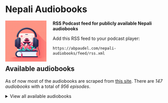 # Nepali Audiobooks
<img src="nepali-audiobooks.jpg" style="width: 130px; margin-right: 20px;" align="left">

**RSS Podcast feed for publicly available Nepali audiobooks**

Add this RSS feed to your podcast player:
```
https://abpaudel.com/nepali-audiobooks/feed/rss.xml
```

## Available audiobooks
As of now most of the audiobooks are scraped from [this site](https://hamroawaz.blogspot.com/2012/04/shruti-sambeg.html).
There are *147 audiobooks* with a total of *956 episodes*.

<details>
<summary>View all available audiobooks</summary>
<ol>
    <li>Junkiri Ko Sangeet</li>
    <li>Subarnalata</li>
    <li>Sarsarti Sansar</li>
    <li>Jhareko Paat</li>
    <li>Faliyeko Saman</li>
    <li>Swet Bhairabi</li>
    <li>Paheli</li>
    <li>Maiya</li>
    <li>Laltin Ko Ujyaloma</li>
    <li>Yunika</li>
    <li>Hajur Aama Ko Katha</li>
    <li>Meera</li>
    <li>Tamasuk</li>
    <li>Tribhuvan Ki Erika</li>
    <li>Ojhel</li>
    <li>Jadau Malik</li>
    <li>Ramila Nani</li>
    <li>Naughreko June</li>
    <li>Nihau Namaste</li>
    <li>Jhajhalkaharu</li>
    <li>White Cane</li>
    <li>Taap</li>
    <li>Abiral Bagdachha Indrawati</li>
    <li>Arki Aimai</li>
    <li>Bhok Ra Bhittaharu</li>
    <li>Aarli Bhai</li>
    <li>Chuli</li>
    <li>Sabiti Novel</li>
    <li>Urgen ko Ghoda</li>
    <li>Mantha Darayeko Juug</li>
    <li>Red Square</li>
    <li>Budhan Ko Ghodi</li>
    <li>Gham Ka Paila Haru</li>
    <li>Lu Novel</li>
    <li>Godhuli Sansar</li>
    <li>Abstract Chintan Pyaj</li>
    <li>Vianna Ma Tin Mahina</li>
    <li>Kathmandu Selfie</li>
    <li>Gularko Phool</li>
    <li>Dhamboji Chok</li>
    <li>Affairgunj</li>
    <li>Dwanda Ko Abasan</li>
    <li>Timro Logne Ra Ma</li>
    <li>Saya Novel</li>
    <li>Likhe Novel</li>
    <li>Siddhartha Novel</li>
    <li>Aaja Ramita Cha</li>
    <li>Lal Chudi | Krishna Abiral</li>
    <li>Anuradha</li>
    <li>Seto Dharti</li>
    <li>Sakas</li>
    <li>Sadak Ra Pratibha</li>
    <li>Chat Girl</li>
    <li>Unko Samjhana</li>
    <li>Summer Love</li>
    <li>Agnibatika</li>
    <li>Karnali Blues</li>
    <li>Damini Bhir</li>
    <li>Darbar Bahiraki Maharani</li>
    <li>Muluk Bahira Ma</li>
    <li>Atripta Garbhadhan</li>
    <li>Aakarharu ra Chhaayaaharu | Nepali Story</li>
    <li>Comrade Anjana and Chuki | Nepali Story</li>
    <li>Yesari Janmiyaou Hami Maato Baata</li>
    <li>Soch | Karna Shakya</li>
    <li>Shanta</li>
    <li>Sahar Ko Katha</li>
    <li>Chapaiyeka Anuhar</li>
    <li>Deshle Hareko Yudha</li>
    <li>Pallo Gharko Jhyal</li>
    <li>Laila Majnu</li>
    <li>Franseli Premi</li>
    <li>Lolita</li>
    <li>Pyaas Bhitrako Bidroha</li>
    <li>Seto Bagh</li>
    <li>Karma</li>
    <li>Nasho</li>
    <li>Barbarik</li>
    <li>Atma Britanta</li>
    <li>Nepali Novel Palpasa Cafe</li>
    <li>Nepali Novel Pagal basti</li>
    <li>Nepali Novel Radha</li>
    <li>Novel Romeo and Juliet</li>
    <li>Nepali Novel Sumnima</li>
    <li>Nepali Novel Maile Sarita ko Hatya Gare</li>
    <li>Nepali Novel Paribhasit Aakhaharu</li>
    <li>Nepali Novel Babu Aama Ra Chora</li>
    <li>Cleopatra</li>
    <li>Nepali Novel Tin Ghumti</li>
    <li>Eleven Minutes</li>
    <li>The Good Earth</li>
    <li>The Alchemist</li>
    <li>Anabrit</li>
    <li>Akhet</li>
    <li>Pani ko Gham</li>
    <li>Nepali Novel Communist</li>
    <li>Naagpash</li>
    <li>Deuki</li>
    <li>Prastab Prem</li>
    <li>karagar nepali novels, Shruti Sambeg, Achyut Ghimire</li>
    <li>Nepali Novel Aadha Bato</li>
    <li>Tee Dinharu</li>
    <li>Nepali Novel Jhola</li>
    <li>Antarman ko Yatra</li>
    <li>Phool ko Aankha ma</li>
    <li>Santa Gatha</li>
    <li>China Harayeko Manche</li>
    <li>Divaswapna</li>
    <li>Parikrama Annapurna</li>
    <li>Jhunu Maiya</li>
    <li>Location</li>
    <li>Nilo Trishna, Niskarsha</li>
    <li>Saharko Khojima | Ujyalo Tira | Euta Antya</li>
    <li>Kandaaghari Kaa Phool Haru</li>
    <li>Stories from Hawan</li>
    <li>Yatra Aarambhako Serofero</li>
    <li>Kaidi Number 11 | Janmina Napayeka Nani Haru</li>
    <li>Urmila | Surparnkha</li>
    <li>Aakarharu ra Chhaayaaharu | Nepali Story</li>
    <li>Yesari Janmiyaou Hami Maato Baata</li>
    <li>Chuki | Nepali Story</li>
    <li>Comrade Anjana | Nepali Story</li>
    <li>Urmila | Nepali Story</li>
    <li>Suparnakha | Nepali Story</li>
    <li>Arko Jeevan | Nepal Story</li>
    <li>Dristi | Nepali Story</li>
    <li>Living Together | Nepali Story</li>
    <li>Lakure Pheri Phulne Cha | Nepali Story</li>
    <li>Nilo Trishna | Nepali Story</li>
    <li>Niskarsa | Nepali Story</li>
    <li>Fatemako Anido Raat | Christina at the Rate | Mrityu Mela | Raju Babu Shrestha</li>
    <li>Chita Mathi ko Bihani | Kahile Banda Nahune Dhoka | Chita Mathiko Bihani</li>
    <li>Post Martum | Nepali Story</li>
    <li>Udharo Jutta | Nepali Story</li>
    <li>Pema Bhauju | Grihayuddha ko Ghau katha sangraha</li>
    <li>Chiso Gham | Pratirup | Parai Aama | Saru Pokhrel</li>
    <li>19 Number | Skhalan | Anamol Mani Poudel</li>
    <li>Budho Kusumko Rukh | Duri Parda Bhitra Parda Bahira | Aawaz</li>
    <li>Kabi ek Rekhachitra | Comrade ek Kathaharu</li>
    <li>Ghoda | Santule Chakai</li>
    <li>Sanskar | Bhoot | Rajendra Bimal ka Kathaharu</li>
    <li>Ghat Pratighat | Jindagi, a Time Bomb | Dhurba Sapkota</li>
    <li>Kalo Pot | Ragatle Latpatieka Jijibisha | Daulat Bikram Bista</li>
    <li>Dallo and Flight Number 717 | Lenin Banjade</li>
    <li>Abhisapta | Sambandhahin Sambandha haru</li>
    <li>Yuddha | Matapitalai Sodhnuhos | Aama Januhos | Maya Thakuri</li>
    <li>Karodau Kasturi</li>
</ol>
</details>
